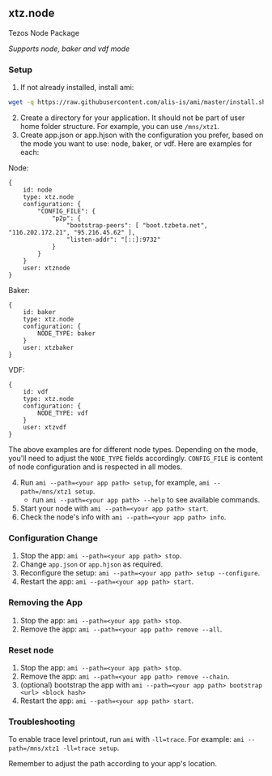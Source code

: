 ## xtz.node
Tezos Node Package

*Supports node, baker and vdf mode*

### Setup

1. If not already installed, install ami:
```sh
wget -q https://raw.githubusercontent.com/alis-is/ami/master/install.sh -O /tmp/install.sh && sh /tmp/install.sh
```
2. Create a directory for your application. It should not be part of user home folder structure. For example, you can use `/mns/xtz1`.
3. Create app.json or app.hjson with the configuration you prefer, based on the mode you want to use: node, baker, or vdf. Here are examples for each: 

Node:
```hjson
{
    id: node
	type: xtz.node
    configuration: {
        "CONFIG_FILE": { 
            "p2p": {
                "bootstrap-peers": [ "boot.tzbeta.net", "116.202.172.21", "95.216.45.62" ],
                "listen-addr": "[::]:9732" 
            }
        }
    }
	user: xtznode
}
```
Baker:
```hjson
{
    id: baker
	type: xtz.node
    configuration: {
        NODE_TYPE: baker
    }
	user: xtzbaker
}
```
VDF:
```hjson
{
    id: vdf
	type: xtz.node
    configuration: {
        NODE_TYPE: vdf
    }
	user: xtzvdf
}
```
The above examples are for different node types. Depending on the mode, you'll need to adjust the `NODE_TYPE` fields accordingly. `CONFIG_FILE` is content of node configuration and is respected in all modes.

4. Run `ami --path=<your app path> setup`, for example, `ami --path=/mns/xtz1 setup`. 
	- run `ami --path=<your app path> --help` to see available commands.
5. Start your node with `ami --path=<your app path> start`.
6. Check the node's info with `ami --path=<your app path> info`.

### Configuration Change

1. Stop the app: `ami --path=<your app path> stop`.
2. Change `app.json` or `app.hjson` as required.
3. Reconfigure the setup: `ami --path=<your app path> setup --configure`.
4. Restart the app: `ami --path=<your app path> start`.

### Removing the App

1. Stop the app: `ami --path=<your app path> stop`.
2. Remove the app: `ami --path=<your app path> remove --all`.

### Reset node

1. Stop the app: `ami --path=<your app path> stop`.
2. Remove the app: `ami --path=<your app path> remove --chain`.
3. (optional) bootstrap the app with `ami --path=<your app path> bootstrap <url> <block hash>`
4. Restart the app: `ami --path=<your app path> start`.

### Troubleshooting

To enable trace level printout, run `ami` with `-ll=trace`. For example: `ami --path=/mns/xtz1 -ll=trace setup`.

Remember to adjust the path according to your app's location.

